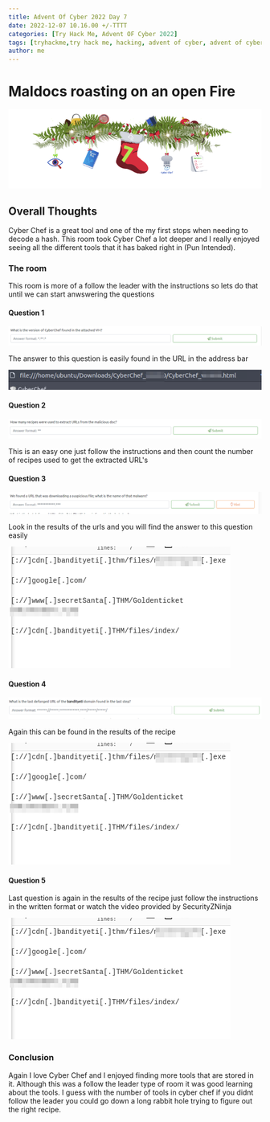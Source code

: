```yaml
---
title: Advent Of Cyber 2022 Day 7
date: 2022-12-07 10.16.00 +/-TTTT
categories: [Try Hack Me, Advent OF Cyber 2022]
tags: [tryhackme,try hack me, hacking, advent of cyber, advent of cyber 2022, advent of cyber day 7]     # TAG names should always be lowercase
author: me
---
```


# **Maldocs roasting on an open Fire**

![banner](/assets/AOCD7/day7.png)

## Overall Thoughts

Cyber Chef is a great tool and one of the my first stops when needing to decode a hash.  This room took Cyber Chef a lot deeper and I really enjoyed seeing all the different tools that it has baked right in (Pun Intended).

### The room 

This room is more of a follow the leader with the instructions so lets do that until we can start anwswering the questions

#### Question 1

![q1](/assets/AOCD7/q1.png)

The answer to this question is easily found in the URL in the address bar

![ver](/assets/AOCD7/version.png)

#### Question 2

![q2](/assets/AOCD7/q2.png)

This is an easy one just follow the instructions and then count the number of recipes used to get the extracted URL's

#### Question 3

![q3](/assets/AOCD7/q3.png)

Look in the results of the urls and you will find the answer to this question easily

![URLs](/assets/AOCD7/URLs.png)

#### Question 4

![q4](/assets/AOCD7/q4.png)

Again this can be found in the results of the recipe 

![URLs](/assets/AOCD7/URLs.png)

#### Question 5



Last question is again in the results of the recipe just follow the instructions in the written format or watch the video provided by SecurityZNinja

![URLs](/assets/AOCD7/URLs.png)

### Conclusion
Again I love Cyber Chef and I enjoyed finding more tools that are stored in it.  Although this was a follow the leader type of room it was good learning about the tools.  I guess with the number of tools in cyber chef if you didnt follow the leader you could go down a long rabbit hole trying to figure out the right recipe.
